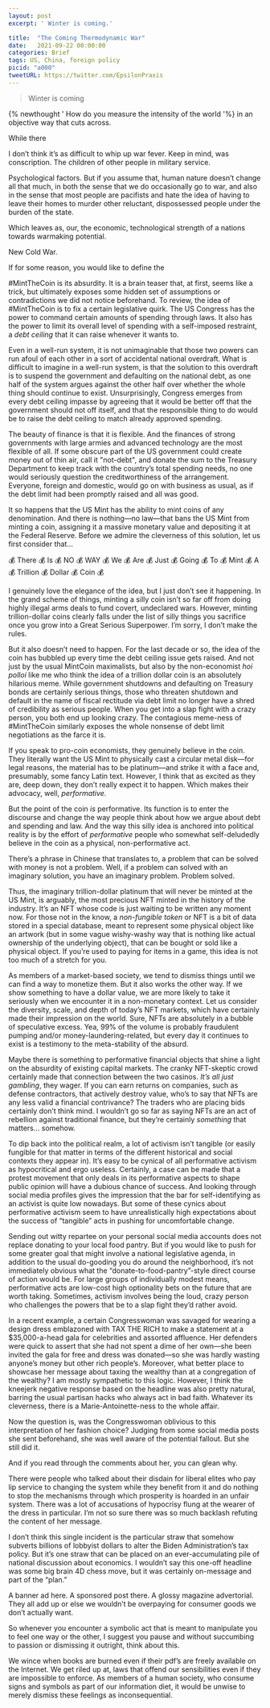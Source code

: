 ```yaml
---
layout: post
excerpt: ' Winter is coming.'

title:  "The Coming Thermodynamic War"
date:   2021-09-22 00:00:00
categories: Brief
tags: US, China, foreign policy
picid: "a000"
tweetURL: https://twitter.com/EpsilonPraxis
---
```


> Winter is coming

{% newthought ' How do you measure the intensity of the world '%} in an objective way that cuts across.

While there

I don’t think it’s as difficult to whip up war fever. Keep in mind, was conscription. The children of other people in military service.

  

Psychological factors. But if you assume that, human nature doesn’t change all that much, in both the sense that we do occasionally go to war, and also in the sense that most people are pacifists and hate the idea of having to leave their homes to murder other reluctant, dispossessed people under the burden of the state.

Which leaves as, our, the economic, technological strength of a nations towards warmaking potential.

New Cold War.  

If for some reason, you would like to define the



#MintTheCoin is its absurdity. It is a brain teaser that, at first, seems like a trick, but ultimately exposes some hidden set of assumptions or contradictions we did not notice beforehand. To review, the idea of #MintTheCoin is to fix a certain legislative quirk. The US Congress has the power to command certain amounts of spending through laws. It also has the power to limit its overall level of spending with a self-imposed restraint, a *debt ceiling* that it can raise whenever it wants to.

Even in a well-run system, it is not unimaginable that those two powers can run afoul of each other in a sort of accidental national overdraft. What is difficult to imagine in a well-run system, is that the solution to this overdraft is to suspend the government and defaulting on the national debt, as one half of the system argues against the other half over whether the whole thing should continue to exist. Unsurprisingly, Congress emerges from every debt ceiling impasse by agreeing that it would be better off that the government should not off itself, and that the responsible thing to do would be to raise the debt ceiling to match already approved spending.

The beauty of finance is that it is flexible. And the finances of strong governments with large armies and advanced technology are the most flexible of all. If some obscure part of the US government could create money out of thin air, call it "not-debt", and donate the sum to the Treasury Department to keep track with the country’s total spending needs, no one would seriously question the creditworthiness of the arrangement. Everyone, foreign and domestic, would go on with business as usual, as if the debt limit had been promptly raised and all was good.

It so happens that the US Mint has the ability to mint coins of any denomination. And there is nothing—no law—that bans the US Mint from minting a coin, assigning it a massive monetary value and depositing it at the Federal Reserve. Before we admire the cleverness of this solution, let us first consider that…

💰 There 💰 Is 💰 NO 💰 WAY 💰 We 💰 Are 💰 Just 💰 Going 💰 To 💰 Mint 💰 A 💰 Trillion 💰 Dollar 💰 Coin 💰

I genuinely love the elegance of the idea, but I just don’t see it happening. In the grand scheme of things, minting a silly coin isn’t so far off from doing highly illegal arms deals to fund covert, undeclared wars. However, minting trillion-dollar coins clearly falls under the list of silly things you sacrifice once you grow into a Great Serious Superpower. I’m sorry, I don’t make the rules.

But it also doesn’t need to happen. For the last decade or so, the idea of the coin has bubbled up every time the debt ceiling issue gets raised. And not just by the usual MintCoin maximalists, but also by the non-economist *hoi polloi* like me who think the idea of a trillion dollar coin is an absolutely hilarious meme. While government shutdowns and defaulting on Treasury bonds are certainly serious things, those who threaten shutdown and default in the name of fiscal rectitude via debt limit no longer have a shred of credibility as serious people. When you get into a slap fight with a crazy person, you both end up looking crazy. The contagious meme-ness of #MintTheCoin similarly exposes the whole nonsense of debt limit negotiations as the farce it is.

If you speak to pro-coin economists, they genuinely believe in the coin. They literally want the US Mint to physically cast a circular metal disk—for legal reasons, the material has to be platinum—and strike it with a face and, presumably, some fancy Latin text. However, I think that as excited as they are, deep down, they don’t really expect it to happen. Which makes their advocacy, well, *performative.*

But the point of the coin *is* performative. Its function is to enter the discourse and change the way people think about how we argue about debt and spending and law. And the way this silly idea is anchored into political reality is by the effort of *performative* people who somewhat self-deludedly believe in the coin as a physical, non-performative act.

There’s a phrase in Chinese that translates to, a problem that can be solved with money is not a problem. Well, if a problem can solved with an imaginary solution, you have an imaginary problem. Problem solved.

Thus, the imaginary trillion-dollar platinum that will never be minted at the US Mint, is arguably, the most precious NFT minted in the history of the industry. It’s an NFT whose code is just waiting to be written any moment now. For those not in the know, a *non-fungible token* or NFT is a bit of data stored in a special database, meant to represent some physical object like an artwork (but in some vague wishy-washy way that is nothing like actual ownership of the underlying object), that can be bought or sold like a physical object. If you’re used to paying for items in a game, this idea is not too much of a stretch for you.

As members of a market-based society, we tend to dismiss things until we can find a way to monetize them. But it also works the other way. If we show something to have a dollar value, we are more likely to take it seriously when we encounter it in a non-monetary context. Let us consider the diversity, scale, and depth of today’s NFT markets, which have certainly made their impression on the world. Sure, NFTs are absolutely in a bubble of speculative excess. Yea, 99% of the volume is probably fraudulent pumping and/or money-laundering-related, but every day it continues to exist is a testimony to the meta-stability of the absurd.

Maybe there is something to performative financial objects that shine a light on the absurdity of existing capital markets. The cranky NFT-skeptic crowd certainly made that connection between the two casinos. *It’s all just gambling*, they wager. If you can earn returns on companies, such as defense contractors, that actively destroy value, who’s to say that NFTs are any less valid a financial contrivance? The traders who are placing bids certainly don’t think mind. I wouldn’t go so far as saying NFTs are an act of rebellion against traditional finance, but they’re certainly *something* that matters… somehow.

To dip back into the political realm, a lot of activism isn’t tangible (or easily fungible for that matter in terms of the different historical and social contexts they appear in). It’s easy to be cynical of all performative activism as hypocritical and ergo useless. Certainly, a case can be made that a protest movement that only deals in its performative aspects to shape public opinion will have a dubious chance of success. And looking through social media profiles gives the impression that the bar for self-identifying as an activist is quite low nowadays. But some of these cynics about performative activism seem to have unrealistically high expectations about the success of “tangible” acts in pushing for uncomfortable change.

Sending out witty repartee on your personal social media accounts does not replace donating to your local food pantry. But if you would like to push for some greater goal that might involve a national legislative agenda, in addition to the usual do-gooding you do around the neighborhood, it’s not immediately obvious what the “donate-to-food-pantry”-style direct course of action would be. For large groups of individually modest means, performative acts are low-cost high optionality bets on the future that are worth taking. Sometimes, activism involves being the loud, crazy person who challenges the powers that be to a slap fight they’d rather avoid.

In a recent example, a certain Congresswoman was savaged for wearing a design dress emblazoned with TAX THE RICH to make a statement at a $35,000-a-head gala for celebrities and assorted affluence. Her defenders were quick to assert that she had not spent a dime of her own—she been invited the gala for free and dress was donated—so she was hardly wasting anyone’s money but other rich people’s. Moreover, what better place to showcase her message about taxing the wealthy than at a congregation of the wealthy? I am mostly sympathetic to this logic. However, I think the kneejerk negative response based on the headline was also pretty natural, barring the usual partisan hacks who always act in bad faith. Whatever its cleverness, there is a Marie-Antoinette-ness to the whole affair. 

Now the question is, was the Congresswoman oblivious to this interpretation of her fashion choice? Judging from some social media posts she sent beforehand, she was well aware of the potential fallout. But she still did it.

And if you read through the comments about her, you can glean why.

There were people who talked about their disdain for liberal elites who pay lip service to changing the system while they benefit from it and do nothing to stop the mechanisms through which prosperity is hoarded in an unfair system. There was a lot of accusations of hypocrisy flung at the wearer of the dress in particular. I’m not so sure there was so much backlash refuting the content of her message.

I don’t think this single incident is the particular straw that somehow subverts billions of lobbyist dollars to alter the Biden Administration’s tax policy. But it’s one straw that can be placed on an ever-accumulating pile of national discussion about economics. I wouldn’t say this one-off headline was some big brain 4D chess move, but it was certainly on-message and part of the “plan.”

A banner ad here. A sponsored post there. A glossy magazine advertorial. They all add up or else we wouldn’t be overpaying for consumer goods we don’t actually want. 

So whenever you encounter a symbolic act that is meant to manipulate you to feel one way or the other, I suggest you pause and without succumbing to passion or dismissing it outright, think about this.

We wince when books are burned even if their pdf’s are freely available on the Internet. We get riled up at, laws that offend our sensibilities even if they are impossible to enforce. As members of a human society, who consume signs and symbols as part of our information diet, it would be unwise to merely dismiss these feelings as inconsequential.





<!-- 

sd

-->
